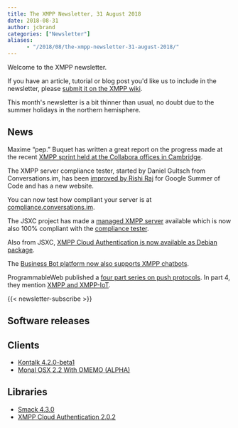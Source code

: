 ```yaml
---
title: The XMPP Newsletter, 31 August 2018
date: 2018-08-31
author: jcbrand
categories: ["Newsletter"]
aliases:
      - "/2018/08/the-xmpp-newsletter-31-august-2018/"
---
```


Welcome to the XMPP newsletter.

If you have an article, tutorial or blog post you'd like us to include in the
newsletter, please [submit it on the XMPP wiki](https://wiki.xmpp.org/web/News_and_Articles_for_the_next_XMPP_Newsletter).

This month's newsletter is a bit thinner than usual, no doubt due to the summer
holidays in the northern hemisphere.

## News

Maxime “pep.” Buquet has written a great report on the progress made at the recent
[XMPP sprint held at the Collabora offices in Cambridge](https://blog.bouah.net/2018/08/cambridge-xmpp-sprint/).

The XMPP server compliance tester, started by Daniel Gultsch from
Conversations.im, has been [improved by Rishi Raj](https://rishiraj.me/articles/2018-07/final-dash)
for Google Summer of Code and has a new website.

You can now test how compliant your server is at [compliance.conversations.im](https://compliance.conversations.im/).

The JSXC project has made a [managed XMPP server](https://www.jsxc.org/managed.html) available
which is now also  100% compliant with the [compliance tester](https://compliance.conversations.im/).

Also from JSXC, [XMPP Cloud Authentication is now available as Debian package](https://www.jsxc.org/blog/2018/08/20/xcauth-deb-packages.html).

The [Business Bot platform now also supports XMPP chatbots](https://blog.citunius.de/en/blog/2018/08/12/instant-messaging-with-xmpp-jabber).

ProgrammableWeb published a [four part series on push
protocols](https://www.programmableweb.com/api-university/how-and-why-to-provide-event-driven-streaming-apis).
In part 4, they mention [XMPP and XMPP-IoT](https://www.programmableweb.com/news/understanding-less-popular-pushstreaming-protocols-xmpp-coap-mqtt-etc/analysis/2017/12/11?utm_campaign=XMPP%20Newsletter&utm_medium=Newsletter&utm_source=XMPP).

{{< newsletter-subscribe >}}

## Software releases

## Clients

* [Kontalk 4.2.0-beta1](https://forum.kontalk.org/t/beta-kontalk-4-2-0-beta1/555)
* [Monal OSX 2.2 With OMEMO (ALPHA)](https://monal.im/blog/monal-osx-2-2-with-omemo-alpha/)

## Libraries

* [Smack 4.3.0](https://discourse.igniterealtime.org/t/smack-4-3-0-released/82424)
* [XMPP Cloud Authentication 2.0.2](https://www.jsxc.org/blog/2018/08/27/xcauth-v2.0.2-released.html)
